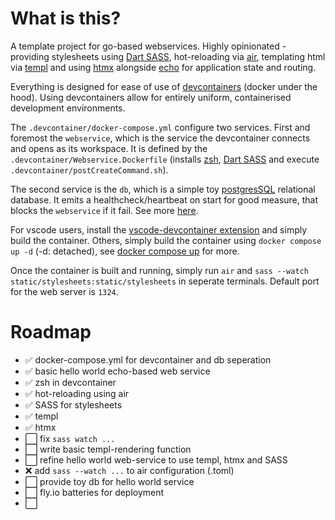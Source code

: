# What is this?

A template project for go-based webservices. Highly opinionated - providing stylesheets using [Dart SASS](https://sass-lang.com/dart-sass/), hot-reloading via [air](https://github.com/cosmtrek/air), templating html via [templ](https://github.com/a-h/templ) and using [htmx](https://htmx.org/) alongside [echo](https://github.com/labstack/echo) for application state and routing.

Everything is designed for ease of use of [devcontainers](https://code.visualstudio.com/docs/devcontainers/containers) (docker under the hood).
Using devcontainers allow for entirely uniform, containerised development environments.

The `.devcontainer/docker-compose.yml` configure two services.
First and foremost the `webservice`, which is the service the devcontainer connects and opens as its workspace.
It is defined by the `.devcontainer/Webservice.Dockerfile` (installs [zsh](https://ohmyz.sh/), [Dart SASS](https://sass-lang.com/dart-sass/) and execute `.devcontainer/postCreateCommand.sh`).

The second service is the `db`, which is a simple toy [postgresSQL](https://www.postgresql.org/) relational database. It emits a healthcheck/heartbeat on start for good measure, that blocks the `webservice` if it fail. See more [here](https://docs.docker.com/compose/compose-file/compose-file-v3/#healthcheck).

For vscode users, install the [vscode-devcontainer extension](https://marketplace.visualstudio.com/items?itemName=ms-vscode-remote.remote-containers) and simply build the container.
Others, simply build the container using `docker compose up -d` (-d: detached), see [docker compose up](https://docs.docker.com/reference/cli/docker/compose/up/) for more.

Once the container is built and running, simply run `air` and `sass --watch static/stylesheets:static/stylesheets` in seperate terminals.
Default port for the web server is `1324`.

# Roadmap

- ✅ docker-compose.yml for devcontainer and db seperation
- ✅ basic hello world echo-based web service
- ✅ zsh in devcontainer
- ✅ hot-reloading using air
- ✅ SASS for stylesheets
- ✅ templ
- ✅ htmx
- ⬜ fix `sass watch ... `
- ⬜ write basic templ-rendering function
- ⬜ refine hello world web-service to use templ, htmx and SASS
- ❌ add `sass --watch ...` to air configuration (.toml)
- ⬜ provide toy db for hello world service
- ⬜ fly.io batteries for deployment
- ⬜
